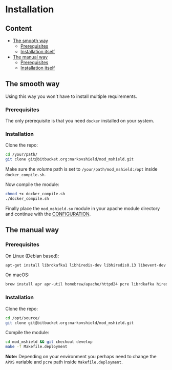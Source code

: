 # Installation

## Content
* [The smooth way](#markdown-header-the-smooth-way)
    * [Prerequisites](#markdown-header-prerequisites)
    * [Installation itself](#markdown-header-installation-itself)
* [The manual way](#markdown-header-the-manual-way)
    * [Prerequisites](#markdown-header-prerequisites)
    * [Installation itself](#markdown-header-installation-itself)

## The smooth way
Using this way you won't have to install multiple requirements.

### Prerequisites
The only prerequisite is that you need `docker` installed on your system.

### Installation
Clone the repo:
```bash
cd /your/path/
git clone git@bitbucket.org:markovshield/mod_mshield.git
```

Make sure the volume path is set to `/your/path/mod_mshield:/opt` inside `docker_compile.sh`.

Now compile the module:
```bash
chmod +x docker_compile.sh
./docker_compile.sh
```

Finally place the `mod_mshield.so` module in your apache module directory and continue with the [CONFIGURATION](CONFIGURATION.md).

## The manual way

### Prerequisites
On Linux (Debian based):
```bash
apt-get install librdkafka1 libhiredis-dev libhiredis0.13 libevent-dev
```

On macOS:
```bash
brew install apr apr-util homebrew/apache/httpd24 pcre librdkafka hiredis libevent
```

### Installation
Clone the repo:
```bash
cd /opt/source/
git clone git@bitbucket.org:markovshield/mod_mshield.git
```

Compile the module:
```bash
cd mod_mshield && git checkout develop
make -f Makefile.deployment
```
**Note:** Depending on your environment you perhaps need to change the `APXS` variable and `pcre` path inside `Makefile.deployment`.
